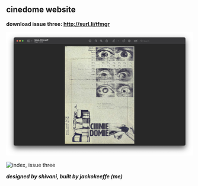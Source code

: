 ## cinedome website
**download issue three: http://surl.li/tfmgr**

![cover page, issue three](https://github.com/jackokeeffe/cinedome/blob/main/images/cover.png?raw=true)

![index, issue three](https://github.com/jackokeeffe/cinedome/blob/main/images/index.png?raw=true)

***designed by shivani, built by jackokeeffe (me)***
